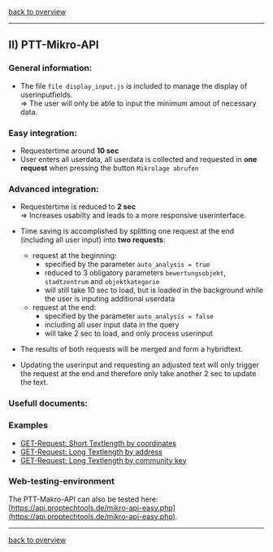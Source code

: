 [back to overview](README.md)
***

## II) PTT-Mikro-API

### General information:

* The file `file display_input.js` is included to manage the display of userinputfields.
<br>=> The user will only be able to input the minimum amout of necessary data.


### Easy integration:

* Requestertime around **10 sec**
* User enters all userdata, all userdata is collected and requested in **one request** when pressing the button `Mikrolage abrufen`


### Advanced integration:

* Requestertime is reduced to **2 sec**
<br>=> Increases usabilty and leads to a more responsive userinterface.


* Time saving is accomplished by splitting one request at the end (including all user input) into **two requests**:
  - request at the beginning:
    * specified by the parameter `auto_analysis = true` 
    * reduced to 3 obligatory parameters `bewertungsobjekt`, `stadtzentrum` and `objektkategorie`
    * will still take 10 sec to load, but is loaded in the background while the user is inputing additional userdata
  - request at the end:
    * specified by the parameter `auto_analysis = false` 
    * including all user input data in the query
    * will take 2 sec to load, and only process userinput

* The results of both requests will be merged and form a hybridtext. 
* Updating the userinput and requesting an adjusted text will only trigger the request at the end and therefore only take another 2 sec to update the text.

### Usefull documents:


### Examples

* [GET-Request: Short Textlength by coordinates](examples/mikro-api-001-short_textlength_coordinations.md)
* [GET-Request: Long Textlength by address](examples/mikro-api-002-long_textlength_address.md)
* [GET-Request: Long Textlength by community key](examples/mikro-api-003-long_textlength_communitykey.md)

### Web-testing-environment 
The PTT-Makro-API can also be tested here: [https://api.proptechtools.de/mikro-api-easy.php](https://api.proptechtools.de/mikro-api-easy.php).

***
[back to overview](README.md)
